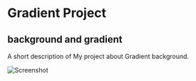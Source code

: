 # Gradient Project

## background and gradient

A short description of My project about Gradient background.

![Screenshot](https://private-user-images.githubusercontent.com/83735964/391267300-a50cb5e6-2c1b-4807-be0a-967fa37279e1.jpeg?jwt=eyJhbGciOiJIUzI1NiIsInR5cCI6IkpXVCJ9.eyJpc3MiOiJnaXRodWIuY29tIiwiYXVkIjoicmF3LmdpdGh1YnVzZXJjb250ZW50LmNvbSIsImtleSI6ImtleTUiLCJleHAiOjE3MzI5OTI5OTMsIm5iZiI6MTczMjk5MjY5MywicGF0aCI6Ii84MzczNTk2NC8zOTEyNjczMDAtYTUwY2I1ZTYtMmMxYi00ODA3LWJlMGEtOTY3ZmEzNzI3OWUxLmpwZWc_WC1BbXotQWxnb3JpdGhtPUFXUzQtSE1BQy1TSEEyNTYmWC1BbXotQ3JlZGVudGlhbD1BS0lBVkNPRFlMU0E1M1BRSzRaQSUyRjIwMjQxMTMwJTJGdXMtZWFzdC0xJTJGczMlMkZhd3M0X3JlcXVlc3QmWC1BbXotRGF0ZT0yMDI0MTEzMFQxODUxMzNaJlgtQW16LUV4cGlyZXM9MzAwJlgtQW16LVNpZ25hdHVyZT01YTFjYjFiNGFjMjNlMThjZDhiMDRlYjZmNzZiNzJhMTE4NWVhMjA1OTcwMjVkYjAzMzU1M2RhN2ExNDJkZmVkJlgtQW16LVNpZ25lZEhlYWRlcnM9aG9zdCJ9.l6PmZcJZVBe0WP6kXB4rWfHxOD6tVvSXCAE_ve_bENc)
